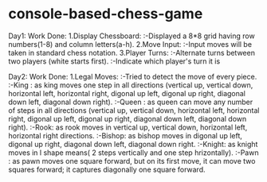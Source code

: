 # console-based-chess-game

Day1:
Work Done:
 1.Display Chessboard: 
      :-Displayed a 8*8 grid having row numbers(1-8) and column letters(a-h).
 2.Move Input: 
      :-Input moves will be taken in standard chess notation.
 3.Player Turns:
      :-Alternate turns between two players (white starts first).
      :-Indicate which player's turn it is

Day2:
Work Done:
1.Legal Moves: :-Tried to detect the move of every piece.
      :-King : as king moves one step in all directions (vertical up, vertical down, horizontal left, horizontal right, digonal up left, digonal up right, diagonal down left, diagonal down right).
      :-Queen : as queen can move any number of steps in all directions (vertical up, vertical down, horizontal left, horizontal right, digonal up left, digonal up right, diagonal down left,  diagonal down right).
      :-Rook: as rook moves in vertical up, vertical down, horizontal left, horizontal right directions.
      :-Bishop: as bishop moves in digonal up left, digonal up right, diagonal down left, diagonal down right.
      :-Knight: as knight moves in l shape means( 2 steps vertically and one step hrizontally).
      :-Pawn : as pawn moves one square forward, but on its first move, it can move two squares forward; it captures diagonally one square forward. 


 
